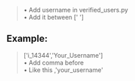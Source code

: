 >• Add username in verified_users.py   
• Add it between [' ']

## Example:
>['i_14344','Your_Username']    
• Add comma before    
• Like this ,'your_username'
